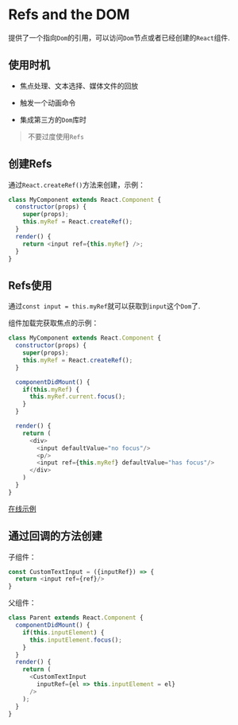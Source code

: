 # Refs and the DOM

  提供了一个指向`Dom`的引用，可以访问`Dom`节点或者已经创建的`React`组件.

## 使用时机

  * 焦点处理、文本选择、媒体文件的回放

  * 触发一个动画命令

  * 集成第三方的`Dom`库时

  > 不要过度使用`Refs`

## 创建Refs

  通过`React.createRef()`方法来创建，示例：
  ```js
  class MyComponent extends React.Component {
    constructor(props) {
      super(props);
      this.myRef = React.createRef();
    }
    render() {
      return <input ref={this.myRef} />;
    }
  }
  ```

## Refs使用

  通过`const input = this.myRef`就可以获取到`input`这个`Dom`了.
  
  组件加载完获取焦点的示例：

  ```js
  class MyComponent extends React.Component {
    constructor(props) {
      super(props);
      this.myRef = React.createRef();
    }

    componentDidMount() {
      if(this.myRef) {
        this.myRef.current.focus();
      }
    }

    render() {
      return (
        <div>
          <input defaultValue="no focus"/>
          <p/>
          <input ref={this.myRef} defaultValue="has focus"/>
        </div>
      )
    }
  }
  ```

  [在线示例](https://codesandbox.io/s/j3w4xyq9lw)

## 通过回调的方法创建

  子组件：
  ```js
  const CustomTextInput = ({inputRef}) => {
    return <input ref={ref}/>
  }
  ```

  父组件：
  ```js
  class Parent extends React.Component {
    componentDidMount() {
      if(this.inputElement) {
        this.inputElement.focus();
      }
    }
    render() {
      return (
        <CustomTextInput
          inputRef={el => this.inputElement = el}
        />
      );
    }
  }
  ```